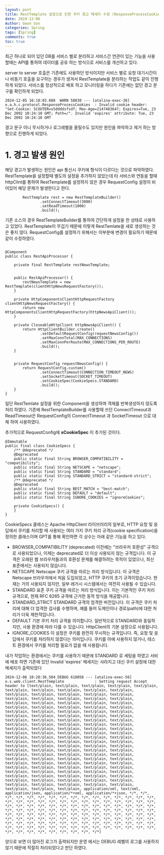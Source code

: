 ```yaml
---
layout: post
title: RestTemplate 설정으로 인한 쿠키 경고 메세지 수정 (ResponseProcessCookies  : Invalid cookie)
date: 2024-12-06
Author: Geon Son
categories: Spring
tags: [Spring]
comments: true
toc: true    
---
```


최근 하나로 되어 있던 DB를 서비스 별로 분리하고 서비스간 연관이 있는 기능을 사용할때는 API를 통하여 데이터를 공유 하는 방식으로 서비스를 개선하고 있다. 

server to server 호출은 기존에도 사용하던 방식이지만 서비스 별로 요청 대기시간이나 비동기 호출을 요구하는 경우가 생겨서 RestTemplate을 분리하는 작업도 같이 진행하게 되었다.
서비스를 정상적으로 배포 하고 모니터링을 하다가 기존에는 없던 경고 문구를 확인하게 되었다.

~~~
2024-12-05 16:10:03.688  WARN 58830 --- [atalina-exec-36] o.a.h.c.protocol.ResponseProcessCookies  : Invalid cookie header: "Set-Cookie: SCOUTER=x5ddddsfsdf; Max-Age=2147483647; Expires=Tue, 23 Dec 2092 10:24:10 GMT; Path=/". Invalid 'expires' attribute: Tue, 23 Dec 2092 10:24:10 GMT
~~~

경고 문구 이니 무시하거나 로그레벨을 올릴수도 있지만 원인을 파악하고 제거 하는 방향으로 진행하게 되었다.

# 1. 경고 발생 원인 
해당 경고가 발생하는 원인은 api 통신시 쿠키에 형식이 다르다는 것으로 파악하였다. RestTemplate을 설정할때 별도의 설정을 추가하지 않았는데 타 서비스와 연동을 할때 httpClint를 통하여 RestTemplate를 설정하지 않은 경우 RequestConfig 설정이 비어있어 해당 문제가 발생한다고 한다.

~~~
        RestTemplate rest = new RestTemplateBuilder()
                .setConnectTimeout(3000)
                .setReadTimeout(1000)
                .build();
~~~

기존 소스의 경우 RestTemplateBuilder를 통하여 간단하게 설정을 한 상태로 사용하고 있었다. RestTemplate이 무겁기 때문에 이렇게 RestTemlate을 새로 생성하는 것은 좋지 않다. 
RequestConfig를 설정하기 위해서는 이부분에 변경이 필요하기 때문에 같이 수정하였다.


~~~

@Component
public class RestApiProcessor {

    private final RestTemplate restNewsTemplate;


    public RestApiProcessor() {
        restNewsTemplate = new RestTemplate(clientHttpNewsRequestFactory());
    }

    private HttpComponentsClientHttpRequestFactory clientHttpNewsRequestFactory() {
        return new HttpComponentsClientHttpRequestFactory(httpNewsApiClient());
    }

    private CloseableHttpClient httpNewsApiClient() {
        return HttpClientBuilder.create()
                .setDefaultRequestConfig(requestNewsConfig())
                .setMaxConnTotal(MAX_CONNECTIONS)
                .setMaxConnPerRoute(MAX_CONNECTIONS_PER_ROUTE)
                .build();
    }


    private RequestConfig requestNewsConfig() {
        return RequestConfig.custom()
                .setConnectTimeout(CONNECTION_TIMEOUT_NEWS)
                .setSocketTimeout(SOCKET_TIMEOUT)
                .setCookieSpec(CookieSpecs.STANDARD)
                .build();
    }
}
~~~

일단 RestTemlate 설정을 위한 Component을 생성하여 객체를 반복생성하지 않도록 처리 하였다. 기존에  RestTemplateBuilder를 사용할때 쓰던 ConnectTimeout과 ReadTimeout은
RequestConfig의 ConnectTimeout 과 SocketTimeout 으로 대체 하여 사용하였다.

추가적으로 RequestConfig에 **sCookieSpec** 이 추가된 것이다. 

~~~
@Immutable
public final class CookieSpecs {
    /** @deprecated */
    @Deprecated
    public static final String BROWSER_COMPATIBILITY = "compatibility";
    public static final String NETSCAPE = "netscape";
    public static final String STANDARD = "standard";
    public static final String STANDARD_STRICT = "standard-strict";
    /** @deprecated */
    @Deprecated
    public static final String BEST_MATCH = "best-match";
    public static final String DEFAULT = "default";
    public static final String IGNORE_COOKIES = "ignoreCookies";

    private CookieSpecs() {
    }
}
~~~

CookieSpecs 클래스는 Apache HttpClient 라이브러리의 일부로, HTTP 요청 및 응답에서 쿠키를 처리할 때 사용되는 여러 가지 쿠키 처리 규격(cookie specification)을 정의한 클래스이며 GPT를 통해 확인하면 각 상수는 아래 같은 기능을 하고 있다. 

*  BROWSER_COMPATIBILITY (deprecated)
이전에는 "브라우저 호환성" 규격으로 사용되었으나, 이제는 deprecated로 더 이상 사용되지 않는 규격입니다. 이 규격은 오래된 웹 브라우저들과의 호환성 문제를 해결하려는 목적이 있었으나, 최신 표준에서는 사용되지 않습니다.
*  NETSCAPE
Netscape 쿠키 규격을 따르는 처리 방식입니다. 이 규격은 Netscape 브라우저에서 처음 도입되었고, HTTP 쿠키의 초기 규격이었습니다. 현재는 거의 사용되지 않지만, 일부 레거시 시스템에서는 여전히 사용될 수 있습니다.
*  STANDARD
표준 쿠키 규격을 따르는 처리 방식입니다. 이는 기본적인 쿠키 처리 규격으로, 현재 RFC 6265 규격에 근거한 동작 방식을 제공합니다.
*  STANDARD_STRICT
STANDARD 규격의 엄격한 버전입니다. 이 규격은 쿠키 처리에 대해 더 엄격한 검사를 수행하며, 예를 들어 도메인이나 경로(path)에 대한 처리가 더욱 제한적입니다.
*  DEFAULT
기본 쿠키 처리 규격을 의미합니다. 일반적으로 STANDARD와 동일하지만, 사용 환경에 따라 다를 수 있습니다. HttpClient의 기본 설정으로 사용됩니다.
*  IGNORE_COOKIES
이 설정은 쿠키를 완전히 무시하는 규격입니다. 즉, 요청 및 응답에서 쿠키를 처리하지 않겠다는 의미입니다. 쿠키를 아예 사용하지 않거나, 테스트 환경에서 쿠키를 처리할 필요가 없을 때 사용됩니다.


내가 작업하는 환경에서는 쿠키를 사용하기 때문에 STANDARD 로 세팅을 하였고 서비에 배포 하면 기존에 있던 Invalid 'expires' 메세지는 사라지고 대신 쿠키 설정에 대한 메세지가 출력되었다

~~~
2024-12-06 10:20:36.504 DEBUG 618058 --- [atalina-exec-56] o.s.web.client.RestTemplate              : Setting request Accept header to [text/plain, text/plain, text/plain, text/plain, text/plain, text/plain, text/plain, text/plain, text/plain, text/plain, text/plain, text/plain, text/plain, text/plain, text/plain, text/plain, text/plain, text/plain, text/plain, text/plain, text/plain, text/plain, text/plain, text/plain, text/plain, text/plain, text/plain, text/plain, text/plain, text/plain, text/plain, text/plain, text/plain, text/plain, text/plain, text/plain, text/plain, text/plain, text/plain, text/plain, text/plain, text/plain, text/plain, text/plain, text/plain, text/plain, text/plain, text/plain, text/plain, text/plain, text/plain, text/plain, text/plain, text/plain, text/plain, text/plain, text/plain, text/plain, text/plain, text/plain, text/plain, text/plain, text/plain, text/plain, text/plain, text/plain, text/plain, text/plain, text/plain, text/plain, text/plain, text/plain, text/plain, text/plain, text/plain, text/plain, text/plain, text/plain, text/plain, text/plain, text/plain, text/plain, text/plain, text/plain, text/plain, text/plain, text/plain, text/plain, text/plain, text/plain, text/plain, text/plain, text/plain, text/plain, text/plain, text/plain, text/plain, text/plain, text/plain, text/plain, text/plain, text/plain, text/plain, text/plain, text/plain, text/plain, text/plain, text/plain, text/plain, text/plain, text/plain, text/plain, text/plain, text/plain, text/plain, text/plain, text/plain, text/plain, text/plain, text/plain, text/plain, text/plain, text/plain, application/xml, text/xml, application/json, application/*+xml, application/*+json, */*, */*, */*, */*, */*, */*, */*, */*, */*, */*, */*, */*, */*, */*, */*, */*, */*, */*, */*, */*, */*, */*, */*, */*, */*, */*, */*, */*, */*, */*, */*, */*, */*, */*, */*, */*, */*, */*, */*, */*, */*, */*, */*, */*, */*, */*, */*, */*, */*, */*, */*, */*, */*, */*, */*, */*, */*, */*, */*, */*, */*, */*, */*, */*, */*, */*, */*, */*, */*, */*, */*, */*, */*, */*, */*, */*, */*, */*, */*, */*, */*, */*, */*, */*, */*, */*, */*, */*, */*, */*, */*, */*, */*, */*, */*, */*, */*, */*, */*, */*, */*, */*, */*, */*, */*, */*, */*, */*, */*, */*, */*, */*, */*, */*, */*, */*, */*, */*, */*, */*, */*, */*, */*]
~~~

양으로 보면 더 많아진 로그가 출력되지만 운영 에서는 DEBUG 레벨의 로그를 사용하지 않기 때문에 적절히 처리되었다고 판단 하였다.